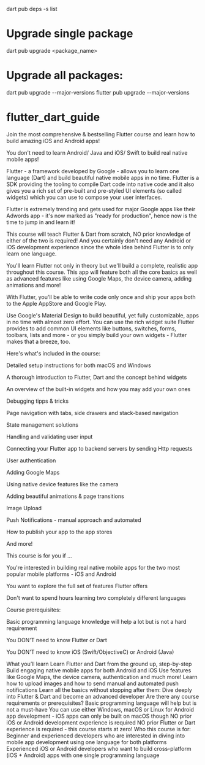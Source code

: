 dart pub deps -s list

# Upgrade single package

dart pub upgrade <package_name>

# Upgrade all packages:

dart pub upgrade --major-versions
flutter pub upgrade --major-versions

# flutter_dart_guide

Join the most comprehensive & bestselling Flutter course and learn how to build amazing iOS and Android apps!

You don't need to learn Android/ Java and iOS/ Swift to build real native mobile apps!

Flutter - a framework developed by Google - allows you to learn one language (Dart) and build beautiful native mobile apps in no time. Flutter is a SDK
providing the tooling to compile Dart code into native code and it also gives you a rich set of pre-built and pre-styled UI elements (so called widgets) which
you can use to compose your user interfaces.

Flutter is extremely trending and gets used for major Google apps like their Adwords app - it's now marked as "ready for production", hence now is the time to
jump in and learn it!

This course will teach Flutter & Dart from scratch, NO prior knowledge of either of the two is required! And you certainly don't need any Android or iOS
development experience since the whole idea behind Flutter is to only learn one language.

You'll learn Flutter not only in theory but we'll build a complete, realistic app throughout this course. This app will feature both all the core basics as well
as advanced features like using Google Maps, the device camera, adding animations and more!

With Flutter, you'll be able to write code only once and ship your apps both to the Apple AppStore and Google Play.

Use Google's Material Design to build beautiful, yet fully customizable, apps in no time with almost zero effort. You can use the rich widget suite Flutter
provides to add common UI elements like buttons, switches, forms, toolbars, lists and more - or you simply build your own widgets - Flutter makes that a breeze,
too.

Here's what's included in the course:

Detailed setup instructions for both macOS and Windows

A thorough introduction to Flutter, Dart and the concept behind widgets

An overview of the built-in widgets and how you may add your own ones

Debugging tipps & tricks

Page navigation with tabs, side drawers and stack-based navigation

State management solutions

Handling and validating user input

Connecting your Flutter app to backend servers by sending Http requests

User authentication

Adding Google Maps

Using native device features like the camera

Adding beautiful animations & page transitions

Image Upload

Push Notifications - manual approach and automated

How to publish your app to the app stores

And more!

This course is for you if ...

You're interested in building real native mobile apps for the two most popular mobile platforms - iOS and Android

You want to explore the full set of features Flutter offers

Don't want to spend hours learning two completely different languages

Course prerequisites:

Basic programming language knowledge will help a lot but is not a hard requirement

You DON'T need to know Flutter or Dart

You DON'T need to know iOS (Swift/ObjectiveC) or Android (Java)

What you’ll learn
Learn Flutter and Dart from the ground up, step-by-step
Build engaging native mobile apps for both Android and iOS
Use features like Google Maps, the device camera, authentication and much more!
Learn how to upload images and how to send manual and automated push notifications
Learn all the basics without stopping after them: Dive deeply into Flutter & Dart and become an advanced developer
Are there any course requirements or prerequisites?
Basic programming language will help but is not a must-have
You can use either Windows, macOS or Linux for Android app development - iOS apps can only be built on macOS though
NO prior iOS or Android development experience is required
NO prior Flutter or Dart experience is required - this course starts at zero!
Who this course is for:
Beginner and experienced developers who are interested in diving into mobile app development using one language for both platforms
Experienced iOS or Android developers who want to build cross-platform (iOS + Android) apps with one single programming language